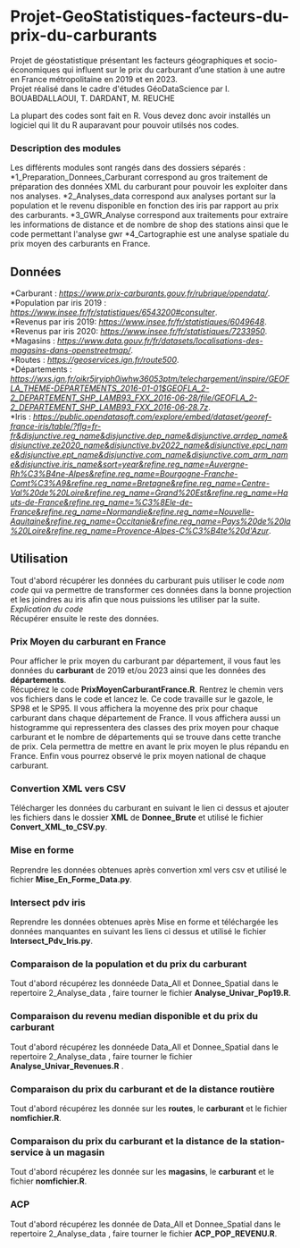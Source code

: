 # Projet-GeoStatistiques-facteurs-du-prix-du-carburants
Projet de géostatistique présentant les facteurs géographiques et socio-économiques qui influent sur le prix du carburant d’une station à une autre en France métropolitaine en 2019 et en 2023.    
Projet réalisé dans le cadre d'études GéoDataScience par I. BOUABDALLAOUI, T. DARDANT, M. REUCHE  

La plupart des codes sont fait en R. Vous devez donc avoir installés un logiciel qui lit du R auparavant pour pouvoir utilsés nos codes.  

### Description des modules
Les différents modules sont rangés dans des dossiers séparés :
*1_Preparation_Donnees_Carburant correspond au gros traitement de préparation des données XML du carburant pour pouvoir les exploiter dans nos analyses. 
*2_Analyses_data correspond aux analyses portant sur la population et le revenu disponible en fonction des iris par rapport au prix des carburants.
*3_GWR_Analyse correspond aux traitements pour extraire les informations de distance et de nombre de shop des stations ainsi que le code permettant l'analyse gwr
*4_Cartographie est une analyse spatiale du prix moyen des carburants en France.

## Données
*Carburant : _https://www.prix-carburants.gouv.fr/rubrique/opendata/_.  
*Population par iris 2019 : _https://www.insee.fr/fr/statistiques/6543200#consulter_.  
*Revenus par iris 2019: _https://www.insee.fr/fr/statistiques/6049648_.  
*Revenus par iris 2020: _https://www.insee.fr/fr/statistiques/7233950_.  
*Magasins : _https://www.data.gouv.fr/fr/datasets/localisations-des-magasins-dans-openstreetmap/_.  
*Routes : _https://geoservices.ign.fr/route500_.  
*Départements : _https://wxs.ign.fr/oikr5jryiph0iwhw36053ptm/telechargement/inspire/GEOFLA_THEME-DEPARTEMENTS_2016-01-01$GEOFLA_2-2_DEPARTEMENT_SHP_LAMB93_FXX_2016-06-28/file/GEOFLA_2-2_DEPARTEMENT_SHP_LAMB93_FXX_2016-06-28.7z_.  
*Iris : _https://public.opendatasoft.com/explore/embed/dataset/georef-france-iris/table/?flg=fr-fr&disjunctive.reg_name&disjunctive.dep_name&disjunctive.arrdep_name&disjunctive.ze2020_name&disjunctive.bv2022_name&disjunctive.epci_name&disjunctive.ept_name&disjunctive.com_name&disjunctive.com_arm_name&disjunctive.iris_name&sort=year&refine.reg_name=Auvergne-Rh%C3%B4ne-Alpes&refine.reg_name=Bourgogne-Franche-Comt%C3%A9&refine.reg_name=Bretagne&refine.reg_name=Centre-Val%20de%20Loire&refine.reg_name=Grand%20Est&refine.reg_name=Hauts-de-France&refine.reg_name=%C3%8Ele-de-France&refine.reg_name=Normandie&refine.reg_name=Nouvelle-Aquitaine&refine.reg_name=Occitanie&refine.reg_name=Pays%20de%20la%20Loire&refine.reg_name=Provence-Alpes-C%C3%B4te%20d'Azur_.  

## Utilisation 
Tout d'abord récupérer les données du carburant puis utiliser le code _nom code_ qui va permettre de transformer ces données dans la bonne projection et les joindres au iris afin que nous puissions les utiliser par la suite.  
_Explication du code_  
Récupérer ensuite le reste des données.  

### Prix Moyen du carburant en France
Pour afficher le prix moyen du carburant par département, il vous faut les données du **carburant** de 2019 et/ou 2023 ainsi que les données des **départements**.  
Récupérez le code **PrixMoyenCarburantFrance.R**. Rentrez le chemin vers vos fichiers dans le code et lancez le. Ce code travaille sur le gazole, le SP98 et le SP95. Il vous affichera la moyenne des prix pour chaque carburant dans chaque département de France. Il vous affichera aussi un histogramme qui repressentera des classes des prix moyen pour chaque carburant et le nombre de départements qui se trouve dans cette tranche de prix. Cela permettra de mettre en avant le prix moyen le plus répandu en France. Enfin vous pourrez observé le prix moyen national de chaque carburant.   

### Convertion XML vers CSV
Télécharger les données du carburant en suivant le lien ci dessus et ajouter les fichiers dans le dossier **XML** de **Donnee_Brute** et utilisé le fichier **Convert_XML_to_CSV.py**.

### Mise en forme 
Reprendre les données obtenues après convertion xml vers csv et utilisé le fichier **Mise_En_Forme_Data.py**.

### Intersect pdv iris
Reprendre les données obtenues après Mise en forme et téléchargée les données manquantes en suivant les liens ci dessus et utilisé le fichier **Intersect_Pdv_Iris.py**.

### Comparaison de la population et du prix du carburant
Tout d'abord récupérez les donnéede Data_All et Donnee_Spatial dans le repertoire 2_Analyse_data , faire tourner le fichier **Analyse_Univar_Pop19.R**.  

### Comparaison du revenu median disponible et du prix du carburant
Tout d'abord récupérez les donnéede Data_All et Donnee_Spatial dans le repertoire 2_Analyse_data , faire tourner le fichier **Analyse_Univar_Revenues.R** .


### Comparaison du prix du carburant et de la distance routière 
Tout d'abord récupérez les donnée sur les **routes**, le **carburant** et le fichier **nomfichier.R**.  


### Comparaison du prix du carburant et la distance de la station-service à un magasin 
Tout d'abord récupérez les donnée sur les **magasins**, le **carburant** et le fichier **nomfichier.R**.  

### ACP
Tout d'abord récupérez les donnée de Data_All et Donnee_Spatial dans le repertoire 2_Analyse_data  , faire tourner le fichier **ACP_POP_REVENU.R**.  






